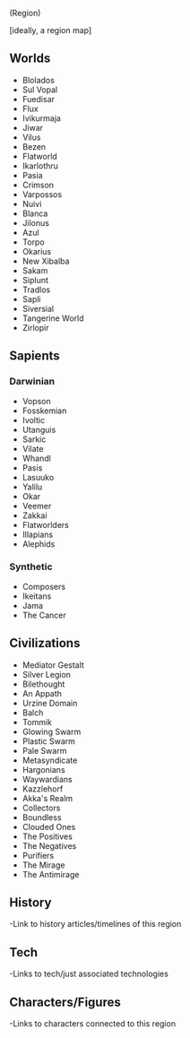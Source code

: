 (Region)

[ideally, a region map]

## Worlds
- Blolados
- Sul Vopal
- Fuedisar
- Flux
- Ivikurmaja
- Jiwar
- Vilus
- Bezen
- Flatworld
- Ikarlothru
- Pasia
- Crimson
- Varpossos
- Nuivi
- Blanca
- Jilonus
- Azul
- Torpo
- Okarius
- New Xibalba
- Sakam
- Siplunt
- Tradlos
- Sapli
- Siversial
- Tangerine World
- Zirlopir

## Sapients

### Darwinian
- Vopson
- Fosskemian
- Ivoltic
- Utanguis
- Sarkic
- Vilate
- Whandl
- Pasis
- Lasuuko
- Yalilu
- Okar
- Veemer
- Zakkai
- Flatworlders
- Illapians
- Alephids

### Synthetic
- Composers
- Ikeitans
- Jama
- The Cancer

## Civilizations
- Mediator Gestalt
- Silver Legion
- Bilethought
- An Appath
- Urzine Domain
- Balch
- Tommik
- Glowing Swarm
- Plastic Swarm
- Pale Swarm
- Metasyndicate
- Hargonians
- Waywardians
- Kazzlehorf
- Akka's Realm
- Collectors
- Boundless
- Clouded Ones
- The Positives
- The Negatives
- Purifiers
- The Mirage
- The Antimirage

## History
-Link to history articles/timelines of this region
## Tech
-Links to tech/just associated technologies
## Characters/Figures
-Links to characters connected to this region
